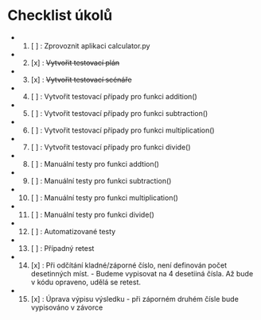 # Checklist úkolů

- 1. [ ] : Zprovoznit aplikaci calculator.py
- 2. [x] : ~~Vytvořit testovací plán~~
- 3. [x] : ~~Vytvořit testovací scénáře~~
- 4. [ ] : Vytvořit testovací případy pro funkci addition()
- 5. [ ] : Vytvořit testovací případy pro funkci subtraction()
- 6. [ ] : Vytvořit testovací případy pro funkci multiplication()
- 7. [ ] : Vytvořit testovací případy pro funkci divide()
- 8. [ ] : Manuální testy pro funkci addtion()
- 9. [ ] : Manuální testy pro funkci subtraction()
- 10. [ ] : Manuální testy pro funkci multiplication()
- 11. [ ] : Manuální testy pro funkci divide()
- 12. [ ] : Automatizované testy
- 13. [ ] : Případný retest
- 14. [x] : Při odčítání kladné/záporné číslo, není definován počet desetinných míst. - Budeme vypisovat na 4 desetiiná čísla. Až bude v kódu opraveno, udělá se retest. 
- 15. [x] : Úprava výpisu výsledku - při záporném druhém čísle bude vypisováno v závorce